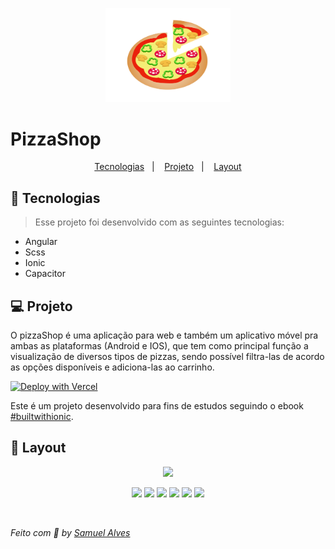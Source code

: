 <p align="center">
 <img src="./src/assets/company/imgs/logo.svg" width="200"/>
</p>

# PizzaShop

<p align="center">
  <a href="#-tecnologias">Tecnologias</a>&nbsp;&nbsp;&nbsp;|&nbsp;&nbsp;&nbsp;
  <a href="#-projeto">Projeto</a>&nbsp;&nbsp;&nbsp;|&nbsp;&nbsp;&nbsp;
  <a href="#-layout">Layout</a>
</p>

## 🚀 Tecnologias

> Esse projeto foi desenvolvido com as seguintes tecnologias:

- Angular
- Scss
- Ionic
- Capacitor

## 💻 Projeto

O pizzaShop é uma aplicação para web e também um aplicativo móvel pra ambas as plataformas (Android e IOS), que tem como principal função a visualização de diversos tipos de pizzas, sendo possível filtra-las de acordo as opções disponíveis e adiciona-las ao carrinho.

[![Deploy with Vercel](https://vercel.com/button)](https://pizza-shop-flax.vercel.app/)

Este é um projeto desenvolvido para fins de estudos seguindo o ebook [#builtwithionic](https://builtwithionic.com/).

## 👀 Layout

<p align="center">
  <img src="https://user-images.githubusercontent.com/49680351/147709509-2acdb743-5564-4df3-83d5-d2b87fa924f3.gif"/>
</p>

<p align="center">
  <img src="https://user-images.githubusercontent.com/49680351/147709586-788c550e-9317-43c4-b640-805af5d325d9.png" width="150"/>
  <img src="https://user-images.githubusercontent.com/49680351/147709590-aa8bddcb-39a7-4089-bea4-28df310db175.png" width="150"/>
  <img src="https://user-images.githubusercontent.com/49680351/147709587-b6e5826d-2196-4fab-a746-23ad44a4a014.png" width="150"/>
   <img src="https://user-images.githubusercontent.com/49680351/147709589-7db09417-d58a-482a-9426-66e7ded3c2db.png" width="150"/>
  <img src="https://user-images.githubusercontent.com/49680351/147709755-e97b0385-ee8c-4a0f-b1e9-d7dafc9deba0.png" width="150"/>
  <img src="https://user-images.githubusercontent.com/49680351/147709593-f425c496-6560-4dc0-b625-07e12868d036.png" width="150"/>
</p>
<br/>

_Feito com 💙 by [Samuel Alves](https://github.com/SamuelAlv3s?tab=repositories)_
